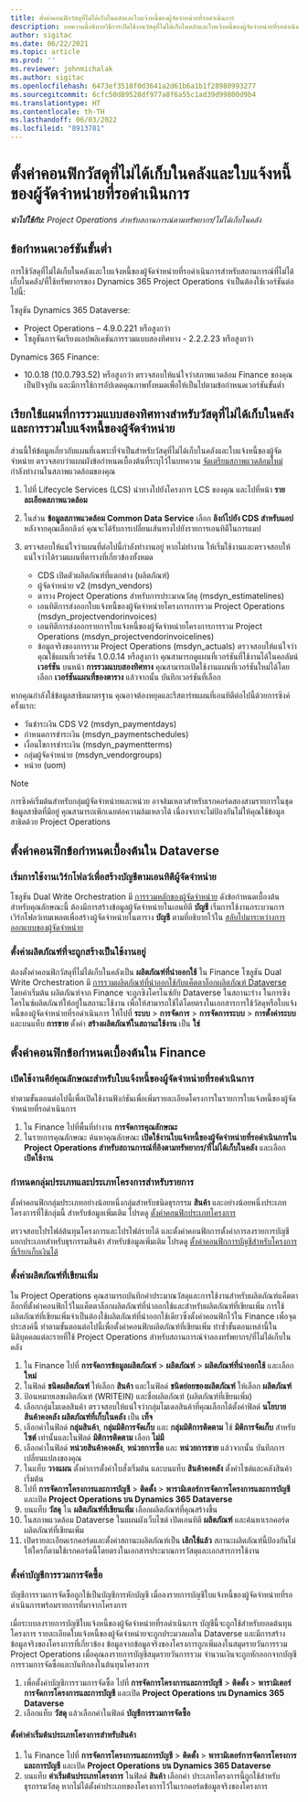 ```yaml
---
title: ตั้งค่าคอนฟิกวัสดุที่ไม่ได้เก็บในคลังและใบแจ้งหนี้ของผู้จัดจำหน่ายที่รอดำเนินการ
description: บทความนี้อธิบายวิธีการเปิดใช้งานวัสดุที่ไม่ได้เก็บในคลังและใบแจ้งหนี้ของผู้จัดจำหน่ายที่รอดำเนินการ
author: sigitac
ms.date: 06/22/2021
ms.topic: article
ms.prod: ''
ms.reviewer: johnmichalak
ms.author: sigitac
ms.openlocfilehash: 6473ef3510f0d3641a2d61b6a1b1f28980993277
ms.sourcegitcommit: 6cfc50d89528df977a8f6a55c1ad39d99800d9b4
ms.translationtype: HT
ms.contentlocale: th-TH
ms.lasthandoff: 06/03/2022
ms.locfileid: "8913781"
---
```

# <a name="configure-non-stocked-materials-and-pending-vendor-invoices"></a>ตั้งค่าคอนฟิกวัสดุที่ไม่ได้เก็บในคลังและใบแจ้งหนี้ของผู้จัดจำหน่ายที่รอดำเนินการ

_**นำไปใช้กับ:** Project Operations สำหรับสถานการณ์ตามทรัพยากร/ไม่ได้เก็บในคลัง_

## <a name="minimum-version-requirement"></a>ข้อกำหนดเวอร์ชันขั้นต่ำ

การใช้วัสดุที่ไม่ได้เก็บในคลังและใบแจ้งหนี้ของผู้จัดจำหน่ายที่รอดำเนินการสำหรับสถานการณ์ที่ไม่ได้เก็บในคลัง/ที่ใช้ทรัพยากรของ Dynamics 365 Project Operations จำเป็นต้องใช้เวอร์ชันต่อไปนี้:

โซลูชัน Dynamics 365 Dataverse:

- Project Operations – 4.9.0.221 หรือสูงกว่า
- โซลูชันการจัดเรียงแอปพลิเคชันการรวมแบบสองทิศทาง - 2.2.2.23 หรือสูงกว่า

Dynamics 365 Finance:
- 10.0.18 (10.0.793.52) หรือสูงกว่า ตรวจสอบให้แน่ใจว่าสภาพแวดล้อม Finance ของคุณเป็นปัจจุบัน และมีการใช้การอัปเดตคุณภาพทั้งหมดเพื่อให้เป็นไปตามข้อกำหนดเวอร์ชันขั้นต่ำ

## <a name="run-dual-write-maps-for-non-stocked-materials-and-vendor-invoice-integration"></a>เรียกใช้แผนที่การรวมแบบสองทิศทางสำหรับวัสดุที่ไม่ได้เก็บในคลังและการรวมใบแจ้งหนี้ของผู้จัดจำหน่าย

ส่วนนี้ให้ข้อมูลเกี่ยวกับแผนที่เฉพาะที่จำเป็นสำหรับวัสดุที่ไม่ได้เก็บในคลังและใบแจ้งหนี้ของผู้จัดจำหน่าย ตรวจสอบว่าแผนผังข้อกำหนดเบื้องต้นที่ระบุไว้ในบทความ [จัดเตรียมสภาพแวดล้อมใหม่](../environment/resource-provision-new-environment.md#run-project-operations-dual-write-maps) กำลังทำงานในสภาพแวดล้อมของคุณ

1. ไปที่ Lifecycle Services (LCS) นำทางไปยังโครงการ LCS ของคุณ และไปที่หน้า **รายละเอียดสภาพแวดล้อม**
2. ในส่วน **ข้อมูลสภาพแวดล้อม Common Data Service** เลือก **ลิงก์ไปยัง CDS สำหรับแอป** หลังจากคุณเลือกลิงก์ คุณจะได้รับการเปลี่ยนเส้นทางไปยังรายการเอนทิตีในการแมป
3. ตรวจสอบให้แน่ใจว่าแผนที่ต่อไปนี้กำลังทำงานอยู่ หากไม่ทำงาน ให้เริ่มใช้งานและตรวจสอบให้แน่ใจว่าได้รวมแผนที่ตารางที่เกี่ยวข้องทั้งหมด

    - CDS เปิดตัวผลิตภัณฑ์ที่แตกต่าง (ผลิตภัณฑ์)
    - ผู้จัดจำหน่าย v2 (msdyn_vendors)
    - ตาราง Project Operations สำหรับการประมาณวัสดุ (msdyn_estimatelines)
    - เอนทิตีการส่งออกใบแจ้งหนี้ของผู้จัดจำหน่ายโครงการการรวม Project Operations (msdyn_projectvendorinvoices)
    - เอนทิตีการส่งออกรายการใบแจ้งหนี้ของผู้จัดจำหน่ายโครงการการรวม Project Operations (msdyn_projectvendorinvoicelines)
    - ข้อมูลจริงของการรวม Project Operations (msdyn_actuals) ตรวจสอบให้แน่ใจว่าคุณใช้แผนที่เวอร์ชัน 1.0.0.14 หรือสูงกว่า คุณสามารถดูแผนที่เวอร์ชันที่ใช้งานได้ในคอลัมน์ **เวอร์ชัน** บนหน้า **การรวมแบบสองทิศทาง** คุณสามารถเปิดใช้งานแผนที่เวอร์ชันใหม่ได้โดยเลือก **เวอร์ชันแผนที่ของตาราง** แล้วจากนั้น บันทึกเวอร์ชันที่เลือก

หากคุณกำลังใช้ข้อมูลสาธิตมาตรฐาน คุณอาจต้องหยุดและรีสตาร์ทแผนที่เอนทิตีต่อไปนี้ด้วยการซิงค์ครั้งแรก:
  - วันชำระเงิน CDS V2 (msdyn_paymentdays)
  - กำหนดการชำระเงิน (msdyn_paymentschedules)
  - เงื่อนไขการชำระเงิน (msdyn_paymentterms)
  - กลุ่มผู้จัดจำหน่าย (msdyn_vendorgroups)
  - หน่วย (uom)

> [!NOTE]
> การซิงค์เริ่มต้นสำหรับกลุ่มผู้จัดจำหน่ายและหน่วย อาจล้มเหลวสำหรับเรกคอร์ดสองสามรายการในชุดข้อมูลสาธิตที่มีอยู่ คุณสามารถเพิกเฉยต่อความล้มเหลวได้ เนื่องจากจะไม่ป้องกันไม่ให้คุณใช้ข้อมูลสาธิตด้วย Project Operations

## <a name="configure-prerequisites-in-dataverse"></a>ตั้งค่าคอนฟิกข้อกำหนดเบื้องต้นใน Dataverse

### <a name="activate-workflow-to-create-accounts-based-on-vendor-entity"></a>เริ่มการใช้งานเวิร์กโฟลว์เพื่อสร้างบัญชีตามเอนทิตีผู้จัดจำหน่าย

โซลูชัน Dual Write Orchestration มี [การรวมหลักของผู้จัดจำหน่าย](/dynamics365/fin-ops-core/dev-itpro/data-entities/dual-write/vendor-mapping) ดังข้อกำหนดเบื้องต้นสำหรับคุณลักษณะนี้ ต้องมีการสร้างข้อมูลผู้จัดจำหน่ายในเอนทิตี **บัญชี** เริ่มการใช้งานกระบวนการเวิร์กโฟลว์เทมเพลตเพื่อสร้างผู้จัดจำหน่ายในตาราง **บัญชี** ตามที่อธิบายไว้ใน [สลับไปมาระหว่างการออกแบบของผู้จัดจำหน่าย](/dynamics365/fin-ops-core/dev-itpro/data-entities/dual-write/vendor-switch)

### <a name="set-products-to-be-created-as-active"></a>ตั้งค่าผลิตภัณฑ์ที่จะถูกสร้างเป็นใช้งานอยู่

ต้องตั้งค่าคอนฟิกวัสดุที่ไม่ได้เก็บในคลังเป็น **ผลิตภัณฑ์ที่นำออกใช้** ใน Finance โซลูชัน Dual Write Orchestration มี [การรวมผลิตภัณฑ์ที่นำออกใช้กับแค็ตตาล็อกผลิตภัณฑ์ Dataverse](/dynamics365/fin-ops-core/dev-itpro/data-entities/dual-write/product-mapping) โดยค่าเริ่มต้น ผลิตภัณฑ์จาก Finance จะถูกซิงโครไนซ์กับ Dataverse ในสถานะร่าง ในการซิงโครไนซ์ผลิตภัณฑ์ให้อยู่ในสถานะใช้งาน เพื่อให้สามารถใช้ได้โดยตรงในเอกสารการใช้วัสดุหรือใบแจ้งหนี้ของผู้จัดจำหน่ายที่รอดำเนินการ ให้ไปที่ **ระบบ** > **การจัดการ** > **การจัดการระบบ** > **การตั้งค่าระบบ** และบนแท็บ **การขาย** ตั้งค่า **สร้างผลิตภัณฑ์ในสถานะใช้งาน** เป็น **ใช่**

## <a name="configure-prerequisites-in-finance"></a>ตั้งค่าคอนฟิกข้อกำหนดเบื้องต้นใน Finance

### <a name="enable-the-feature-key-for-pending-vendor-invoices"></a>เปิดใช้งานคีย์คุณลักษณะสำหรับใบแจ้งหนี้ของผู้จัดจำหน่ายที่รอดำเนินการ

ทำตามขั้นตอนต่อไปนี้เพื่อเปิดใช้งานฟังก์ชันเพื่อเพิ่มรายละเอียดโครงการในรายการใบแจ้งหนี้ของผู้จัดจำหน่ายที่รอดำเนินการ

1. ใน Finance ไปที่พื้นที่ทำงาน **การจัดการคุณลักษณะ**
2. ในรายการคุณลักษณะ ค้นหาคุณลักษณะ **เปิดใช้งานใบแจ้งหนี้ของผู้จัดจำหน่ายที่รอดำเนินการใน Project Operations สำหรับสถานการณ์ที่อิงตามทรัพยากร/ที่ไม่ได้เก็บในคลัง** และเลือก **เปิดใช้งาน**

### <a name="define-category-groups-and-project-categories-for-items"></a>กำหนดกลุ่มประเภทและประเภทโครงการสำหรับรายการ

ตั้งค่าคอนฟิกกลุ่มประเภทอย่างน้อยหนึ่งกลุ่มสำหรับชนิดธุรกรรม **สินค้า** และอย่างน้อยหนึ่งประเภทโครงการที่ใช้กลุ่มนี้ สำหรับข้อมูลเพิ่มเติม โปรดดู [ตั้งค่าคอนฟิกประเภทโครงการ](../project-accounting/configure-project-categories.md#category-groups)

ตรวจสอบโปรไฟล์ต้นทุนโครงการและโปรไฟล์รายได้ และตั้งค่าคอนฟิกการตั้งค่าการลงรายการบัญชีแยกประเภทสำหรับธุรกรรมสินค้า สำหรับข้อมูลเพิ่มเติม โปรดดู [ตั้งค่าคอนฟิกการบัญชีสำหรับโครงการที่เรียกเก็บเงินได้](../project-accounting/configure-accounting-billable-projects.md)

### <a name="set-up-a-write-in-product"></a>ตั้งค่าผลิตภัณฑ์ที่เขียนเพิ่ม

ใน Project Operations คุณสามารถบันทึกค่าประมาณวัสดุและการใช้งานสำหรับผลิตภัณฑ์แค็ตตาล็อกที่ตั้งค่าคอนฟิกไว้ในแค็ตตาล็อกผลิตภัณฑ์ที่นำออกใช้และสำหรับผลิตภัณฑ์ที่เขียนเพิ่ม การใช้ผลิตภัณฑ์ที่เขียนเพิ่มจำเป็นต้องใช้ผลิตภัณฑ์ที่นำออกใช้เดียวซึ่งตั้งค่าคอนฟิกไว้ใน Finance เพื่อจุดประสงค์นี้ ทำตามขั้นตอนต่อไปนี้เพื่อตั้งค่าคอนฟิกผลิตภัณฑ์ที่เขียนเพิ่ม ทำซ้ำขั้นตอนเหล่านี้ในนิติบุคคลแต่ละรายที่ใช้ Project Operations สำหรับสถานการณ์จำลองทรัพยากร/ที่ไม่ได้เก็บในคลัง

1. ใน Finance ไปที่ **การจัดการข้อมูลผลิตภัณฑ์** > **ผลิตภัณฑ์** > **ผลิตภัณฑ์ที่นำออกใช้** และเลือก **ใหม่**
2. ในฟิลด์ **ชนิดผลิตภัณฑ์** ให้เลือก **สินค้า** และในฟิลด์ **ชนิดย่อยของผลิตภัณฑ์** ให้เลือก **ผลิตภัณฑ์**
3. ป้อนหมายเลขผลิตภัณฑ์ (WRITEIN) และชื่อผลิตภัณฑ์ (ผลิตภัณฑ์ที่เขียนเพิ่ม)
4. เลือกกลุ่มโมเดลสินค้า ตรวจสอบให้แน่ใจว่ากลุ่มโมเดลสินค้าที่คุณเลือกได้ตั้งค่าฟิลด์ **นโยบายสินค้าคงคลัง ผลิตภัณฑ์ที่เก็บในคลัง** เป็น **เท็จ**
5. เลือกค่าในฟิลด์ **กลุ่มสินค้า**, **กลุ่มมิติการจัดเก็บ** และ **กลุ่มมิติการติดตาม** ใช้ **มิติการจัดเก็บ** สำหรับ **ไซต์** เท่านั้นและในฟิลด์ **มิติการติดตาม** เลือก **ไม่มี**
6. เลือกค่าในฟิลด์ **หน่วยสินค้าคงคลัง**, **หน่วยการซื้อ** และ **หน่วยการขาย** แล้วจากนั้น บันทึกการเปลี่ยนแปลงของคุณ
7. ในแท็บ **วางแผน** ตั้งค่าการตั้งค่าใบสั่งเริ่มต้น และบนแท็บ **สินค้าคงคลัง** ตั้งค่าไซต์และคลังสินค้าเริ่มต้น
8. ไปที่ **การจัดการโครงการและการบัญชี** > **ติดตั้ง** > **พารามิเตอร์การจัดการโครงการและการบัญชี** และเปิด **Project Operations บน Dynamics 365 Dataverse** 
9. บนแท็บ **วัสดุ** ใน **ผลิตภัณฑ์ที่เขียนเพิ่ม** เลือกผลิตภัณฑ์ที่คุณสร้างขึ้น
10. ในสภาพแวดล้อม Dataverse ในแผนผังเว็บไซต์ เปิดเอนทิตี **ผลิตภัณฑ์** และค้นหาเรกคอร์ดผลิตภัณฑ์ที่เขียนเพิ่ม 
11. เปิดรายละเอียดเรกคอร์ดและตั้งค่าสถานะผลิตภัณฑ์เป็น **เลิกใช้แล้ว** สถานะผลิตภัณฑ์นี้ป้องกันไม่ให้ใครก็ตามใช้เรกคอร์ดนี้โดยตรงในเอกสารประมาณการวัสดุและเอกสารการใช้งาน

### <a name="set-up-a-procurement-integration-account"></a>ตั้งค่าบัญชีการรวมการจัดซื้อ

บัญชีการรวมการจัดซื้อถูกใช้เป็นบัญชีการหักบัญชี เมื่อลงรายการบัญชีใบแจ้งหนี้ของผู้จัดจำหน่ายที่รอดำเนินการพร้อมรายการที่มาจากโครงการ

เมื่อระบบลงรายการบัญชีใบแจ้งหนี้ของผู้จัดจำหน่ายที่รอดำเนินการ บัญชีนี้จะถูกใช้สำหรับยอดต้นทุนโครงการ รายละเอียดใบแจ้งหนี้ของผู้จัดจำหน่ายจะถูกประมวลผลใน Dataverse และมีการสร้างข้อมูลจริงของโครงการที่เกี่ยวข้อง ข้อมูลจากข้อมูลจริงของโครงการถูกเพิ่มลงในสมุดรายวันการรวม Project Operations เมื่อคุณลงรายการบัญชีสมุดรายวันการรวม จำนวนเงินจะถูกหักออกจากบัญชีการรวมการจัดซื้อและบันทึกลงในต้นทุนโครงการ

1. เพื่อตั้งค่าบัญชีการรวมการจัดซื้อ ไปที่ **การจัดการโครงการและการบัญชี** > **ติดตั้ง** > **พารามิเตอร์การจัดการโครงการและการบัญชี** และเปิด **Project Operations บน Dynamics 365 Dataverse** 
2. เลือกแท็บ **วัสดุ** แล้วเลือกค่าในฟิลด์ **บัญชีการรวมการจัดซื้อ**

#### <a name="set-up-project-category-defaults-for-an-item"></a>ตั้งค่าค่าเริ่มต้นประเภทโครงการสำหรับสินค้า

1. ใน Finance ไปที่ **การจัดการโครงการและการบัญชี** > **ติดตั้ง** > **พารามิเตอร์การจัดการโครงการและการบัญชี** และเปิด **Project Operations บน Dynamics 365 Dataverse** 
2. บนแท็บ **ค่าเริ่มต้นประเภทโครงการ** ในฟิลด์ **สินค้า** เลือกค่า ประเภทโครงการนี้ถูกใช้สำหรับธุรกรรมวัสดุ หากไม่ได้ตั้งค่าประเภทของโครงการไว้ในเรกคอร์ดข้อมูลจริงของโครงการ
